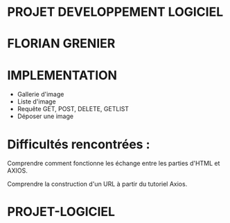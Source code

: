 # PROJET DEVELOPPEMENT LOGICIEL

# FLORIAN GRENIER

# IMPLEMENTATION

- Gallerie d'image
- Liste d'image
- Requête GET, POST, DELETE, GETLIST
- Déposer une image


# Difficultés rencontrées :


Comprendre comment fonctionne les échange entre les parties d'HTML et AXIOS. 

Comprendre la construction d'un URL à partir du tutoriel Axios.



# PROJET-LOGICIEL
